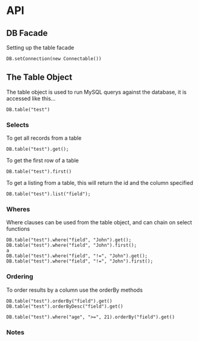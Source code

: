# API

## DB Facade

Setting up the table facade

    DB.setConnection(new Connectable())
    
## The Table Object

The table object is used to run MySQL querys against the database, it is accessed like this...

    DB.table("test")

### Selects

To get all records from a table

    DB.table("test").get();

To get the first row of a table

    DB.table("test").first()

To get a listing from a table, this will return the id and the column specified

    DB.table("test").list("field");
    
### Wheres

Where clauses can be used from the table object, and can chain on select functions

    DB.table("test").where("field", "John").get();
    DB.table("test").where("field", "John").first();
    a
    DB.table("test").where("field", "!=", "John").get();
    DB.table("test").where("field", "!=", "John").first();

   
### Ordering
    
To order results by a column use the orderBy methods

    DB.table("test").orderBy("field").get()
    DB.table("test").orderByDesc("field").get()
    
    DB.table("test").where("age", ">=", 21).orderBy("field").get()
    
### Notes